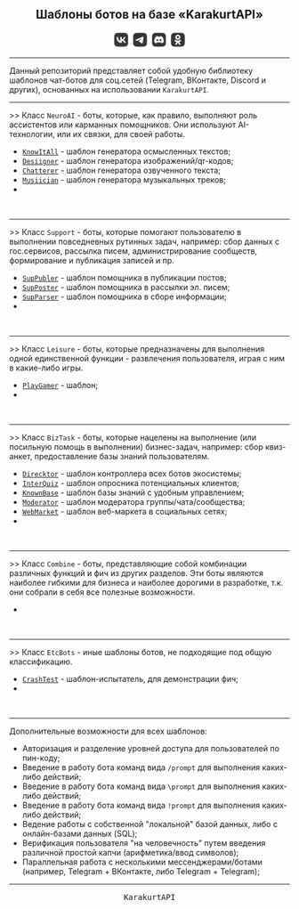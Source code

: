 <div align="center">
    <h2> Шаблоны ботов на базе «KarakurtAPI» </h2>
    <img src="MediaImg/MediaVK-.svg" height="30"/>
    <img src="MediaImg/MediaTG-.svg" height="30"/>
    <img src="MediaImg/MediaDC-.svg" height="30"/>
    <img src="MediaImg/MediaOK-.svg" height="30"/>
    <hr>
</div>

<div align="left">
    Данный репозиторий представляет собой удобную библиотеку шаблонов чат-ботов для соц.сетей (Telegram, ВКонтакте, Discord и других), основанных на 
    использовании <code>KarakurtAPI</code>.
    <hr>
    >> Класс <code>NeuroAI</code> - боты, которые, как правило, выполняют роль ассистентов или карманных помощников. Они используют AI-технологии,
    или их связки, для своей работы.
    <ul>
        <li> <code><a href="/Template/KnowItAll.md">KnowItAll</a></code> - шаблон генератора осмысленных текстов;                                </li>
        <li> <code><a href="/Template/Desiigner.md">Desiigner</a></code> - шаблон генератора изображений/qr-кодов;                               </li>
        <li> <code><a href="/Template/Chatterer.md">Chatterer</a></code> - шаблон генератора озвученного текста;                                 </li>
        <li> <code><a href="/Template/Musiician.md">Musiician</a></code> - шаблон генератора музыкальных треков;                                 </li>
        <li>                                                                                                                                     </li>
    </ul>
    <br>
    <hr>
    >> Класс <code>Support</code> - боты, которые помогают пользователю в выполнении повседневных рутинных задач, например: сбор данных с 
    гос.сервисов, рассылка писем, администрирование сообществ, формирование и публикация записей и пр.
    <ul>
        <li> <code><a href="/Template/SupPubler.md">SupPubler</a></code> - шаблон помощника в публикации постов;                                 </li>
        <li> <code><a href="/Template/SupPoster.md">SupPoster</a></code> - шаблон помощника в рассылки эл. писем;                                </li>
        <li> <code><a href="/Template/SupParser.md">SupParser</a></code> - шаблон помощника в сборе информации;                                  </li>
        <li>                                                                                                                                     </li>
    </ul>
    <br>
    <hr>
    >> Класс <code>Leisure</code> - боты, которые предназначены для выполнения одной единственной функции - развлечения пользователя, играя с ним в 
    какие-либо игры.
    <ul>
        <li> <code><a href="/Template/PlayGamer.md">PlayGamer</a></code> - шаблон;                                                               </li>
        <li>                                                                                                                                     </li>
    </ul>
    <br>
    <hr>
    >> Класс <code>BizTask</code> - боты, которые нацелены на выполнение (или посильную помощь в выполнении) бизнес-задач, например: сбор квиз-анкет,
    предоставление базы знаний пользователям.  
    <ul>
        <li> <code><a href="/Template/Direcktor.md">Direcktor</a></code> - шаблон контроллера всех ботов экосистемы;                             </li>
        <li> <code><a href="/Template/InterQuiz.md">InterQuiz</a></code> - шаблон опросника потенциальных клиентов;                              </li>
        <li> <code><a href="/Template/KnownBase.md">KnownBase</a></code> - шаблон базы знаний с удобным управлением;                             </li>
        <li> <code><a href="/Template/Moderator.md">Moderator</a></code> - шаблон модератора группы/чата/сообщества;                             </li>
        <li> <code><a href="/Template/WebMarket.md">WebMarket</a></code> - шаблон веб-маркета в социальных сетях;                                </li>
        <li>                                                                                                                                     </li>
    </ul>
    <br>
    <hr>
    >> Класс <code>Combine</code> - боты, представляющие собой комбинации различных функций и фич из других разделов. Эти боты являются наиболее 
    гибкими для бизнеса и наиболее дорогими в разработке, т.к. они собрали в себя все полезные возможности.
    <ul>
        <li>                                                                                                                                     </li>
    </ul>
    <br>
    <hr>
    >> Класс <code>EtcBots</code> - иные шаблоны ботов, не подходящие под общую классификацию.
    <ul>
        <li> <code><a href="/Template/CrashTest.md">CrashTest</a></code> - шаблон-испытатель, для демонстрации фич;                              </li>
        <li>                                                                                                                                     </li>
    </ul>
    <br>
    <hr>
    Дополнительные возможности для всех шаблонов:
    <ul>
        <li>
        Авторизация и разделение уровней доступа для пользователей по пин-коду;
        </li>
        <li>
        Введение в работу бота команд вида <code>/prompt</code> для выполнения каких-либо действий;
        </li>
        <li>
        Введение в работу бота команд вида <code>\prompt</code> для выполнения каких-либо действий;
        </li>
        <li>
        Введение в работу бота команд вида <code>!prompt</code> для выполнения каких-либо действий;
        </li>
        <li>
        Ведение работы с собственной "локальной" базой данных, либо с онлайн-базами данных (SQL);
        </li>
        <li>
        Верификация пользователя "на человечность" путем введения различной простой капчи (арифметика/ввод символов);
        </li>
        <li>
        Параллельная работа с несколькими мессенджерами/ботами (например, Telegram + ВКонтакте, либо Telegram + Telegram);
        </li>
    </ul>
    <hr>
</div>

<div align="center">
    <samp>KarakurtAPI</samp>
</div>